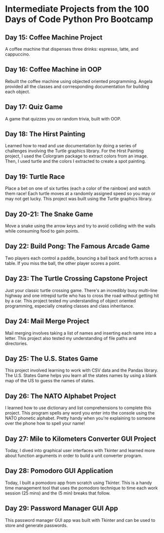 <h1> Intermediate Projects from the 100 Days of Code Python Pro Bootcamp </h1>

<h2> Day 15: Coffee Machine Project </h2>
A coffee machine that dispenses three drinks: espresso, latte, and cappuccino.

<h2> Day 16: Coffee Machine in OOP </h2>
Rebuilt the coffee machine using objected oriented programming. Angela provided all the classes and corrresponding documentation for building each object.

<h2> Day 17: Quiz Game </h2>
A game that quizzes you on random trivia, built with OOP. 

<h2> Day 18: The Hirst Painting </h2>
Learned how to read and use documentation by doing a series of challenges involving the Turtle graphics library. For the Hirst Painting project, I used the Colorgram package to extract colors from an image. Then, I used turtle and the colors I extracted to create a spot painting. 

<h2> Day 19: Turtle Race </h2>
Place a bet on one of six turtles (each a color of the rainbow) and watch them race! Each turtle moves at a randomly assigned speed so you may or may not get lucky. This project was built using the Turtle graphics library.

<h2> Day 20-21: The Snake Game </h2>
Move a snake using the arrow keys and try to avoid colliding with the walls while consuming food to gain points.

<h2> Day 22: Build Pong: The Famous Arcade Game </h2>
Two players each control a paddle, bouncing a ball back and forth across a table. If you miss the ball, the other player scores a point. 
 
<h2> Day 23: The Turtle Crossing Capstone Project </h2>
Just your classic turtle crossing game. There's an incredibly busy multi-line highway and one intrepid turtle who has to cross the road without getting hit by a car. This project tested my understanding of object oriented programming, especially creating classes and class inheritance.

<h2> Day 24: Mail Merge Project </h2>
Mail merging involves taking a list of names and inserting each name into a letter. This project also tested my understanding of file paths and directories.

<h2> Day 25: The U.S. States Game </h2>
This project involved learning to work with CSV data and the Pandas library. The U.S. States Game helps you learn all the states names by using a blank map of the US to guess the names of states.

<h2> Day 26: The NATO Alphabet Project </h2>
I learned how to use dictionary and list comprehensions to complete this project. This program spells any word you enter into the console using the NATO phonetic alphabet. Pretty handy when you're explaining to someone over the phone how to spell your name!

<h2> Day 27: Mile to Kilometers Converter GUI Project </h2>
Today, I dived into graphical user interfaces with Tkinter and learned more about function arguments in order to build a unit converter program.

<h2> Day 28: Pomodoro GUI Application </h2>
Today, I built a pomodoro app from scratch using Tkinter. This is a handy time management tool that uses the pomodoro technique to time each work session (25 mins) and the (5 min) breaks that follow.

<h2> Day 29: Password Manager GUI App </h2>
This password manager GUI app was built with Tkinter and can be used to store and generate passwords. 
